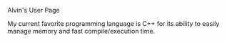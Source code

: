 Alvin's User Page

My current favorite programming language is C++ for its ability to easily manage memory and fast compile/execution time.